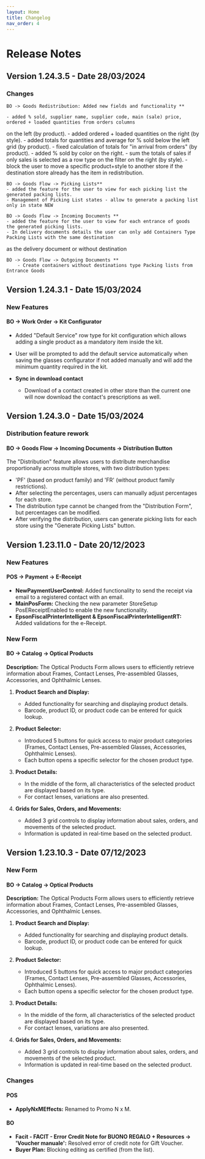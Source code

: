 ```yaml
---
layout: Home
title: Changelog
nav_order: 4
---
```


# Release Notes

## Version 1.24.3.5 - Date 28/03/2024

### Changes

	BO -> Goods Redistribution: Added new fields and functionality **

	- added % sold, supplier name, supplier code, main (sale) price, ordered + loaded quantities from orders columns 

on the left (by product).
	- added ordered + loaded quantities on the right (by style).
	- added totals for quantities and average for % sold below the left grid (by product).
	- fixed calculation of totals for "in arrival from orders" (by product).
	- added % sold by color on the right.
	- sum the totals of sales if only sales is selected as a row type on the filter on the right (by style).
	- block the user to move a specific product+style to another store if the destination store already has the 
item in redistribution.


	BO -> Goods Flow -> Picking Lists** 
	- added the feature for the user to view for each picking list the generated packing lists.
	- Management of Picking List states - allow to generate a packing list only in state NEW

	BO -> Goods Flow -> Incoming Documents **
	- added the feature for the user to view for each entrance of goods the generated picking lists.
	- In delivery documents details the user can only add Containers Type Packing Lists with the same destination

 as the delivery document or without destination

	BO -> Goods Flow -> Outgoing Documents **
        - Create containers without destinations type Packing lists from Entrance Goods


## Version 1.24.3.1 - Date 15/03/2024 

### New Features

#### BO → Work Order → Kit Configurator

- Added "Default Service" row type for kit configuration which allows adding a single product as a mandatory item inside the kit.
 - User will be prompted to add the default service automatically when saving the glasses configurator if not added manually and will add the minimum 
 quantity required in the kit.

- **Sync in download contact**

    - Download of a contact created in other store than the current one will now download the contact's prescriptions as well.



## Version 1.24.3.0 - Date 15/03/2024

### Distribution feature rework

#### BO → Goods Flow → Incoming Documents → Distribution Button

  The "Distribution" feature allows users to distribute merchandise proportionally across multiple stores, with two distribution types:
     
- 'PF' (based on product family) and 'FR' (without product family restrictions).
- After selecting the percentages, users can manually adjust percentages for each store.
- The distribution type cannot be changed from the "Distribution Form", but percentages can be modified.
- After verifying the distribution, users can generate picking lists for each store using the "Generate Picking Lists" button.



## Version 1.23.11.0 - Date 20/12/2023

### New Features

#### POS → Payment → E-Receipt

- **NewPaymentUserControl:** Added functionality to send the receipt via email to a registered contact with an email.
- **MainPosForm:** Checking the new parameter StoreSetup PosEReceiptEnabled to enable the new functionality.
- **EpsonFiscalPrinterIntelligent & EpsonFiscalPrinterIntelligentRT:** Added validations for the e-Receipt.

### New Form

#### BO → Catalog → Optical Products

**Description:**
The Optical Products Form allows users to efficiently retrieve information about Frames, Contact Lenses, Pre-assembled Glasses, Accessories, and Ophthalmic Lenses.

1. **Product Search and Display:**
   - Added functionality for searching and displaying product details.
   - Barcode, product ID, or product code can be entered for quick lookup.

2. **Product Selector:**
   - Introduced 5 buttons for quick access to major product categories (Frames, Contact Lenses, Pre-assembled Glasses, Accessories, Ophthalmic Lenses).
   - Each button opens a specific selector for the chosen product type.

3. **Product Details:**
   - In the middle of the form, all characteristics of the selected product are displayed based on its type.
   - For contact lenses, variations are also presented.

4. **Grids for Sales, Orders, and Movements:**
   - Added 3 grid controls to display information about sales, orders, and movements of the selected product.
   - Information is updated in real-time based on the selected product.



## Version 1.23.10.3 - Date 07/12/2023

### New Form

#### BO → Catalog → Optical Products

**Description:**
The Optical Products Form allows users to efficiently retrieve information about Frames, Contact Lenses, Pre-assembled Glasses, Accessories, and Ophthalmic Lenses.

1. **Product Search and Display:**
   - Added functionality for searching and displaying product details.
   - Barcode, product ID, or product code can be entered for quick lookup.

2. **Product Selector:**
   - Introduced 5 buttons for quick access to major product categories (Frames, Contact Lenses, Pre-assembled Glasses, Accessories, Ophthalmic Lenses).
   - Each button opens a specific selector for the chosen product type.

3. **Product Details:**
   - In the middle of the form, all characteristics of the selected product are displayed based on its type.
   - For contact lenses, variations are also presented.

4. **Grids for Sales, Orders, and Movements:**
   - Added 3 grid controls to display information about sales, orders, and movements of the selected product.
   - Information is updated in real-time based on the selected product.

### Changes

#### POS
- **ApplyNxMEffects:** Renamed to Promo N x M.

#### BO
- **Facit - FACIT - Error Credit Note for BUONO REGALO + Resources → 'Voucher manuale':** Resolved error of credit note for Gift Voucher.
- **Buyer Plan:** Blocking editing as certified (from the list).
